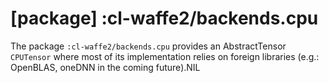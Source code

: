 
# [package] :cl-waffe2/backends.cpu
The package `:cl-waffe2/backends.cpu` provides an AbstractTensor `CPUTensor` where most of its implementation relies on foreign libraries (e.g.: OpenBLAS, oneDNN in the coming future).NIL